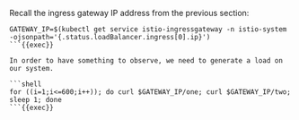 
Recall the ingress gateway IP address from the previous section:

```shell
GATEWAY_IP=$(kubectl get service istio-ingressgateway -n istio-system -ojsonpath='{.status.loadBalancer.ingress[0].ip}')
```{{exec}}

In order to have something to observe, we need to generate a load on our system.

```shell
for ((i=1;i<=600;i++)); do curl $GATEWAY_IP/one; curl $GATEWAY_IP/two; sleep 1; done
```{{exec}}
